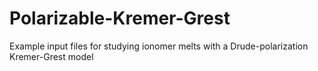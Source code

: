 # Polarizable-Kremer-Grest
 Example input files for studying ionomer melts with a Drude-polarization Kremer-Grest model

